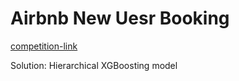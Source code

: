 # Airbnb New Uesr Booking
[competition-link](https://www.kaggle.com/c/airbnb-recruiting-new-user-bookings)

Solution: Hierarchical XGBoosting model 

